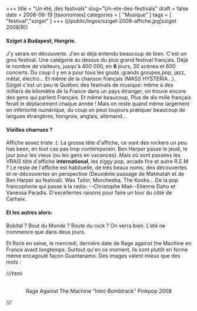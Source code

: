 +++
title = "Un été, des festivals"
slug="Un-ete-des-festivals"
draft = false
date = 2008-06-19
[taxonomies]
categories = [ "Musique" ]
tags = [ "festival","sziget" ]
+++
((/public/logos/sziget-2008-affiche.jpg|sziget 2008|R))
#### Sziget à Budapest, Hongrie.
J'y serais en découverte. J'en ai déjà entendu beaucoup de bien.
C'est un gros festival. Une catégorie au dessus du plus grand festival français.
Déjà le nombre de visiteurs, jusqu'à 400 000, en __6__ jours, 30 scènes et 600 concerts.
Du coup il y en a pour tous les gouts :grands groupes,pop, jazz, métal, électro...
Et même de la chanson français (MASS HYSTERIA...). Sziget c'est un peu le Québec des festivals de musique: même à des milliers de kilomètre de la France dans un pays étranger, on trouve encore des gens qui parlent Français. Et même beaucoup, Plus de dix mille français ferait le déplacement chaque année !
Mais on reste quand même largement en infériorité numérique, du coup on peut toujours pratiquer beaucoup de langues étrangères, hongrois, anglais, allemand...

#### Vieilles charrues ?
Affiche assez triste :(. La grosse tête d'affiche, ce sont des rockers un peu has been, en tout cas pas trop contemporain. Ben Harper passe le jeudi, le jour pour les vieux (ou les gens en vacances).
Mais où sont passées les VRAIS tête d'affiche __international__, les ziggy pop, arcade fire et autre R.E.M ?
Le reste de l'affiche est habituelle, de très beaux noms, des découvertes et re-découvertes en perspective (Deuxième passage de Matmatah et de Ben Harper au festival). Wax Tailor, Morcheeba, The Kooks...
De la pop francophone qui passe à la radio: --Christophe Maé--Etienne Daho et Vanessa Paradis.
D'excellentes raisons pour faire un tour du côté de Carhaix.

#### Et les autres alors:
Bobital ?
Bout du Monde ?
Route du rock ?
On verra bien. L'été ne commence que dans deux jours.

Et Rock en seine, le mercredi, dernière date de Rage against the Machine en France avant longtemps.
Surtout qu'en ce moment, ils sont plutôt en forme même encagoulé façon Guantanamo. Des images valent mieux que des mots :

///html
<div class="external-media" style="margin: 1em auto; text-align: center;">
<object type="application/x-shockwave-flash" data="http://www.youtube.com/v/r9-B47hg9aQ&amp;hl=en" width="425" height="350">
  <param name="movie" value="http://www.youtube.com/v/r9-B47hg9aQ&amp;hl=en" />
  <param name="wmode" value="transparent" />
</object>
<br />Rage Against The Machine &quot;Intro Bombtrack&quot; Pinkpop 2008
</div>
///